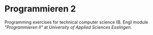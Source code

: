 # Programmieren 2

Programming exercises for technical computer science (B. Eng) module _"Programmieren II"_ at _University of Applied Sciences Esslingen_.
